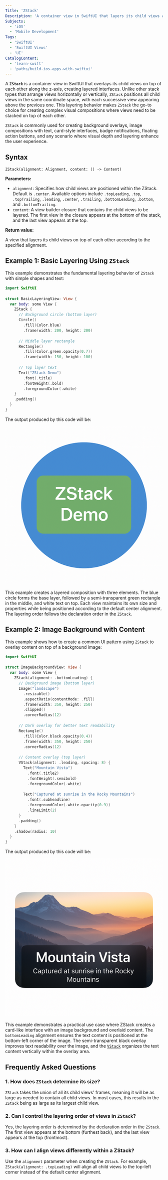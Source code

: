 ```yaml
---
Title: 'ZStack'
Description: 'A container view in SwiftUI that layers its child views along the z-axis, allowing visual stacking and depth.'
Subjects:
  - 'iOS'
  - 'Mobile Development'
Tags:
  - 'SwiftUI'
  - 'SwiftUI Views'
  - 'UI'
CatalogContent:
  - 'learn-swift'
  - 'paths/build-ios-apps-with-swiftui'
---
```


A **`ZStack`** is a container view in SwiftUI that overlays its child views on top of each other along the z-axis, creating layered interfaces. Unlike other stack types that arrange views horizontally or vertically, `ZStack` positions all child views in the same coordinate space, with each successive view appearing above the previous one. This layering behavior makes `ZStack` the go-to choice for creating complex visual compositions where views need to be stacked on top of each other.

`ZStack` is commonly used for creating background overlays, image compositions with text, card-style interfaces, badge notifications, floating action buttons, and any scenario where visual depth and layering enhance the user experience.

## Syntax

```pseudo
ZStack(alignment: Alignment, content: () -> Content)
```

**Parameters:**

- `alignment`: Specifies how child views are positioned within the ZStack. Default is `.center`. Available options include `.topLeading`, `.top`, `.topTrailing`, `.leading`, `.center`, `.trailing`, `.bottomLeading`, `.bottom`, and `.bottomTrailing`.
- `content`: A view builder closure that contains the child views to be layered. The first view in the closure appears at the bottom of the stack, and the last view appears at the top.

**Return value:**

A view that layers its child views on top of each other according to the specified alignment.

## Example 1: Basic Layering Using `ZStack`

This example demonstrates the fundamental layering behavior of `ZStack` with simple shapes and text:

```swift
import SwiftUI

struct BasicLayeringView: View {
  var body: some View {
    ZStack {
      // Background circle (bottom layer)
      Circle()
        .fill(Color.blue)
        .frame(width: 200, height: 200)

      // Middle layer rectangle
      Rectangle()
        .fill(Color.green.opacity(0.7))
        .frame(width: 150, height: 100)

      // Top layer text
      Text("ZStack Demo")
        .font(.title)
        .fontWeight(.bold)
        .foregroundColor(.white)
    }
    .padding()
  }
}
```

The output produced by this code will be:

![A blue circle with a green rectangle over it and white text reading "ZStack Demo" centered on top](https://raw.githubusercontent.com/Codecademy/docs/main/media/zStack-output-1.png)

This example creates a layered composition with three elements. The blue circle forms the base layer, followed by a semi-transparent green rectangle in the middle, and white text on top. Each view maintains its own size and properties while being positioned according to the default center alignment. The layering order follows the declaration order in the `ZStack`.

## Example 2: Image Background with Content

This example shows how to create a common UI pattern using `ZStack` to overlay content on top of a background image:

```swift
import SwiftUI

struct ImageBackgroundView: View {
  var body: some View {
    ZStack(alignment: .bottomLeading) {
      // Background image (bottom layer)
      Image("landscape")
        .resizable()
        .aspectRatio(contentMode: .fill)
        .frame(width: 350, height: 250)
        .clipped()
        .cornerRadius(12)

      // Dark overlay for better text readability
      Rectangle()
        .fill(Color.black.opacity(0.4))
        .frame(width: 350, height: 250)
        .cornerRadius(12)

      // Content overlay (top layer)
      VStack(alignment: .leading, spacing: 8) {
        Text("Mountain Vista")
          .font(.title2)
          .fontWeight(.semibold)
          .foregroundColor(.white)

        Text("Captured at sunrise in the Rocky Mountains")
          .font(.subheadline)
          .foregroundColor(.white.opacity(0.9))
          .lineLimit(2)
      }
      .padding()
    }
    .shadow(radius: 10)
  }
}
```

The output produced by this code will be:

![A sunrise over misty mountains with the caption "Mountain Vista" and a subheading about the Rocky Mountains](https://raw.githubusercontent.com/Codecademy/docs/main/media/zStack-output-2.png)

This example demonstrates a practical use case where ZStack creates a card-like interface with an image background and overlaid content. The `bottomLeading` alignment ensures the text content is positioned at the bottom-left corner of the image. The semi-transparent black overlay improves text readability over the image, and the [`VStack`](https://www.codecademy.com/resources/docs/swiftui/views/vstack) organizes the text content vertically within the overlay area.

## Frequently Asked Questions

### 1. How does `ZStack` determine its size?

`ZStack` takes the union of all its child views' frames, meaning it will be as large as needed to contain all child views. In most cases, this results in the `ZStack` being as large as its largest child view.

### 2. Can I control the layering order of views in `ZStack`?

Yes, the layering order is determined by the declaration order in the `ZStack`. The first view appears at the bottom (furthest back), and the last view appears at the top (frontmost).

### 3. How can I align views differently within a ZStack?

Use the `alignment` parameter when creating the `ZStack`. For example, `ZStack(alignment: .topLeading)` will align all child views to the top-left corner instead of the default center alignment.
